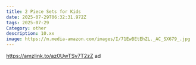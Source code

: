 ```yaml
---
title: 2 Piece Sets for Kids
date: 2025-07-29T06:32:31.972Z
tags: 2025-07-29
Category: other
description: 10.xx
image: https://m.media-amazon.com/images/I/71EwBEtEhZL._AC_SX679_.jpg
---
```

https://amzlink.to/az0UwTSv7T2zZ ad